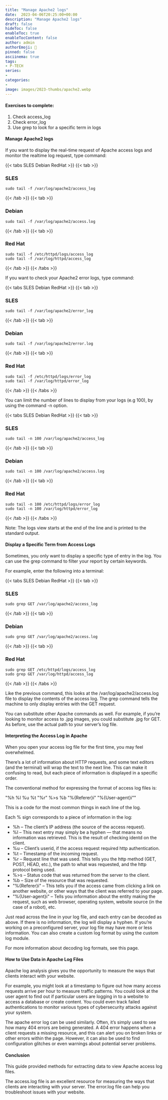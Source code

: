 ```yaml
---
title: "Manage Apache2 logs"
date:  2023-04-06T20:25:00+00:00
description: "Manage Apache2 logs"
draft: false
hideToc: false
enableToc: true
enableTocContent: false
author: admin
authorEmoji: 🐧
pinned: false
asciinema: true
tags:
- P-TECH
series:
-
categories:
- 
image: images/2023-thumbs/apache2.webp
---
```

#### Exercises to complete:
1. Check access_log
2. Check error_log
3. Use grep to look for a specific term in logs

<script async id="asciicast-575108" src="https://asciinema.org/a/575108.js"></script>

#### Manage Apache2 logs

If you want to display the real-time request of Apache access logs and monitor the realtime log request, type command:

{{< tabs SLES Debian RedHat >}}
  {{< tab >}}
  ### SLES
  ```
  sudo tail -f /var/log/apache2/access_log
  ```
  {{< /tab >}}
  {{< tab >}}
  ### Debian
  ```
  sudo tail -f /var/log/apache2/access.log
  ```
  {{< /tab >}}
  {{< tab >}}
  ### Red Hat
  ```
  sudo tail -f /etc/httpd/logs/access_log
  sudo tail -f /var/log/httpd/access_log
  ```
  {{< /tab >}}
{{< /tabs >}}

If you want to check your Apache2 error logs, type command:

{{< tabs SLES Debian RedHat >}}
  {{< tab >}}
  ### SLES
  ```
  sudo tail -f /var/log/apache2/error_log
  ```
  {{< /tab >}}
  {{< tab >}}
  ### Debian
  ```
  sudo tail -f /var/log/apache2/error.log
  ```
  {{< /tab >}}
  {{< tab >}}
  ### Red Hat
  ```
  sudo tail -f /etc/httpd/logs/error_log
  sudo tail -f /var/log/httpd/error_log
  ```
  {{< /tab >}}
{{< /tabs >}}

You can limit the number of lines to display from your logs (e.g 100), by using the command -n option.

{{< tabs SLES Debian RedHat >}}
  {{< tab >}}
  ### SLES
  ```
  sudo tail -n 100 /var/log/apache2/access_log
  ```
  {{< /tab >}}
  {{< tab >}}
  ### Debian
  ```
  sudo tail -n 100 /var/log/apache2/access.log
  ```
  {{< /tab >}}
  {{< tab >}}
  ### Red Hat
  ```
  sudo tail -n 100 /etc/httpd/logs/error_log
  sudo tail -n 100 /var/log/httpd/error_log
  ```
  {{< /tab >}}
{{< /tabs >}}

Note: The logs view starts at the end of the line and is printed to the standard output.

#### Display a Specific Term from Access Logs

Sometimes, you only want to display a specific type of entry in the log.  You can use the grep command to filter your report by certain keywords.

For example, enter the following into a terminal:

{{< tabs SLES Debian RedHat >}}
  {{< tab >}}
  ### SLES
  ```
  sudo grep GET /var/log/apache2/access_log
  ```
  {{< /tab >}}
  {{< tab >}}
  ### Debian
  ```
  sudo grep GET /var/log/apache2/access.log
  ```
  {{< /tab >}}
  {{< tab >}}
  ### Red Hat
  ```
  sudo grep GET /etc/httpd/logs/access_log
  sudo grep GET /var/log/httpd/access_log
  ```
  {{< /tab >}}
{{< /tabs >}}

Like the previous command, this looks at the /var/log/apache2/access.log file to display the contents of the access log. The grep command tells the machine to only display entries with the GET request.

You can substitute other Apache commands as well. For example, if you’re looking to monitor access to .jpg images, you could substitute .jpg for GET. As before, use the actual path to your server’s log file.

#### Interpreting the Access Log in Apache

When you open your access log file for the first time, you may feel overwhelmed.

There’s a lot of information about HTTP requests, and some text editors (and the terminal) will wrap the text to the next line. This can make it confusing to read, but each piece of information is displayed in a specific order.

The conventional method for expressing the format of access log files is:

"%h %l %u %t "%r" %>s %b "%{Referer}i" "%{User-agent}i""

This is a code for the most common things in each line of the log.

Each % sign corresponds to a piece of information in the log:

* %h – The client’s IP address (the source of the access request).
* %l – This next entry may simply be a hyphen — that means no information was retrieved. This is the result of checking identd on the client.
* %u – Client’s userid, if the access request required http authentication.
* %t – Timestamp of the incoming request.
* %r – Request line that was used. This tells you the http method (GET, POST, HEAD, etc.), the path to what was requested, and the http protocol being used.
* %>s – Status code that was returned from the server to the client.
* %b – Size of the resource that was requested.
* "%{Referer}i" – This tells you if the access came from clicking a link on another website, or other ways that the client was referred to your page.
* "%{User-agent}i" – Tells you information about the entity making the request, such as web browser, operating system, website source (in the case of a robot), etc.

Just read across the line in your log file, and each entry can be decoded as above. If there is no information, the log will display a hyphen. If you’re working on a preconfigured server, your log file may have more or less information. You can also create a custom log format by using the custom log module.

For more information about decoding log formats, see this page.

#### How to Use Data in Apache Log Files

Apache log analysis gives you the opportunity to measure the ways that clients interact with your website.

For example, you might look at a timestamp to figure out how many access requests arrive per hour to measure traffic patterns. You could look at the user agent to find out if particular users are logging in to a website to access a database or create content. You could even track failed authentications to monitor various types of cybersecurity attacks against your system.

The apache error log can be used similarly. Often, it’s simply used to see how many 404 errors are being generated. A 404 error happens when a client requests a missing resource, and this can alert you on broken links or other errors within the page. However, it can also be used to find configuration glitches or even warnings about potential server problems.

#### Conclusion

This guide provided methods for extracting data to view Apache access log files.

The access.log file is an excellent resource for measuring the ways that clients are interacting with your server. The error.log file can help you troubleshoot issues with your website.